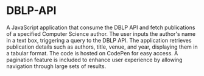 # DBLP-API
A JavaScript application that consume the DBLP API and fetch publications of a specified Computer Science author.
The user inputs the author's name in a text box, triggering a query to the DBLP API. The application retrieves publication details such as authors, title, venue, and year, displaying them in a tabular format. The code is hosted on CodePen for easy access. A pagination feature is included to enhance user experience by allowing navigation through large sets of results. 
